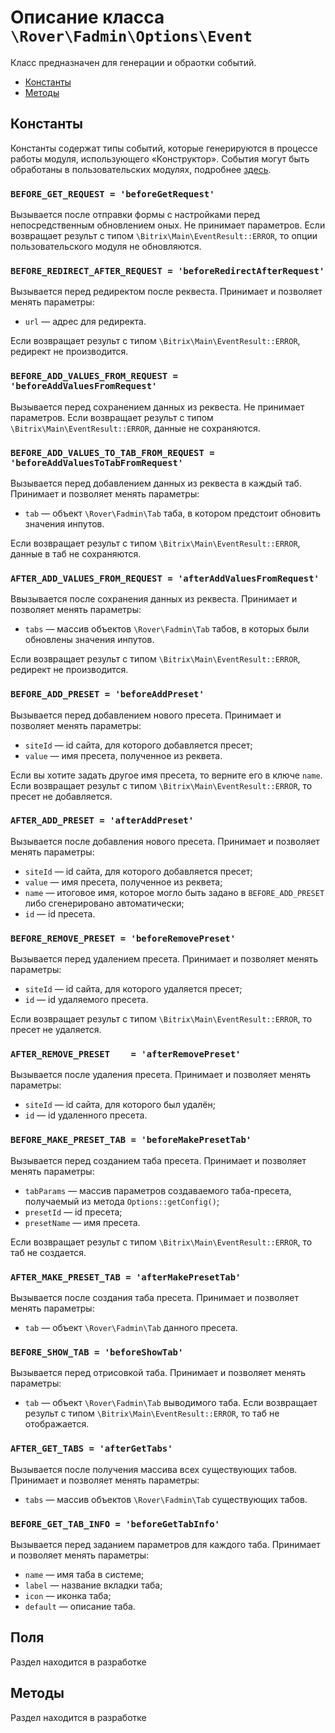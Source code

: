 # Описание класса `\Rover\Fadmin\Options\Event`
Класс предназначен для генерации и обраотки событий.

* [Константы](#Константы)
* [Методы](#Методы)

## Константы
Константы содержат типы событий, которые генерируются в процессе работы модуля, использующего «Конструктор». События могут быть обработаны в пользовательских модулях, подробнее [здесь](../events.md).

### `BEFORE_GET_REQUEST = 'beforeGetRequest'`
Вызывается после отправки формы с настройками перед непосредственным обновлением оных. Не принимает параметров. Если возвращает результ с типом `\Bitrix\Main\EventResult::ERROR`, то опции пользовательского модуля не обновляются.
### `BEFORE_REDIRECT_AFTER_REQUEST = 'beforeRedirectAfterRequest'`
Вызывается перед редиректом после реквеста. Принимает и позволяет менять параметры:
* `url` — адрес для редиректа. 

Если возвращает результ с типом `\Bitrix\Main\EventResult::ERROR`, редирект не производится.
### `BEFORE_ADD_VALUES_FROM_REQUEST = 'beforeAddValuesFromRequest'`
Вызывается перед сохранением данных из реквеста. Не принимает параметров. Если возвращает результ с типом `\Bitrix\Main\EventResult::ERROR`, данные не сохраняются.
### `BEFORE_ADD_VALUES_TO_TAB_FROM_REQUEST = 'beforeAddValuesToTabFromRequest'`
Вызывается перед добавлением данных из реквеста в каждый таб. Принимает и позволяет менять параметры:
* `tab` — объект `\Rover\Fadmin\Tab` таба, в котором предстоит обновить значения инпутов.

Если возвращает результ с типом `\Bitrix\Main\EventResult::ERROR`, данные в таб не сохраняются.
### `AFTER_ADD_VALUES_FROM_REQUEST = 'afterAddValuesFromRequest'`
Ввызывается после сохранения данных из реквеста. Принимает и позволяет менять параметры:
* `tabs` — массив объектов `\Rover\Fadmin\Tab` табов, в которых были обновлены значения инпутов.

Если возвращает результ с типом `\Bitrix\Main\EventResult::ERROR`, редирект не производится.
### `BEFORE_ADD_PRESET = 'beforeAddPreset'`
Вызывается перед добавлением нового пресета. Принимает и позволяет менять параметры:
* `siteId` — id сайта, для которого добавляется пресет;
* `value` — имя пресета, полученное из реквета.

Если вы хотите задать другое имя пресета, то верните его в ключе `name`. Если возвращает результ с типом `\Bitrix\Main\EventResult::ERROR`, то пресет не добавляется.
### `AFTER_ADD_PRESET = 'afterAddPreset'`
Вызывается после добавления нового пресета. Принимает и позволяет менять параметры:
* `siteId` — id сайта, для которого добавляется пресет;
* `value` — имя пресета, полученное из реквета;
* `name`  — итоговое имя, которое могло быть задано в `BEFORE_ADD_PRESET` либо сгенерировано автоматически;   
* `id`    — id пресета.

### `BEFORE_REMOVE_PRESET = 'beforeRemovePreset'`
Вызывается перед удалением пресета. Принимает и позволяет менять параметры:                                	
* `siteId` — id сайта, для которого удаляется пресет;
* `id` — id удаляемого пресета.
    
Если возвращает результ с типом `\Bitrix\Main\EventResult::ERROR`, то пресет не удаляется. 
### `AFTER_REMOVE_PRESET    = 'afterRemovePreset'`
Вызывается после удаления пресета. Принимает и позволяет менять параметры:                                	
* `siteId` — id сайта, для которого был удалён;
* `id` — id удаленного пресета.
### `BEFORE_MAKE_PRESET_TAB = 'beforeMakePresetTab'`
Вызывается перед созданием таба пресета. Принимает и позволяет менять параметры:
* `tabParams` — массив параметров создаваемого таба-пресета, получаемый из метода `Options::getConfig()`;
* `presetId` — id пресета; 
* `presetName` — имя пресета. 

Если возвращает результ с типом `\Bitrix\Main\EventResult::ERROR`, то таб не создается.  
### `AFTER_MAKE_PRESET_TAB = 'afterMakePresetTab'`
Вызывается после создания таба пресета. Принимает и позволяет менять параметры:
* `tab` — объект `\Rover\Fadmin\Tab` данного пресета.
### `BEFORE_SHOW_TAB = 'beforeShowTab'`
Вызывается перед отрисовкой таба. Принимает и позволяет менять параметры:
* `tab` — объект `\Rover\Fadmin\Tab` выводимого таба. Если возвращает результ с типом `\Bitrix\Main\EventResult::ERROR`, то таб не отображается.  
### `AFTER_GET_TABS = 'afterGetTabs'`
Вызывается после получения массива всех существующих табов.  Принимает и позволяет менять параметры:
* `tabs` — массив объектов `\Rover\Fadmin\Tab` существующих табов.  
### `BEFORE_GET_TAB_INFO = 'beforeGetTabInfo'`
Вызывается перед заданием параметров для каждого таба. Принимает и позволяет менять параметры:
* `name` — имя таба в системе;
* `label` — название вкладки таба;
* `icon` — иконка таба;
* `default` — описание таба.

## Поля
Раздел находится в разработке

## Методы
Раздел находится в разработке
